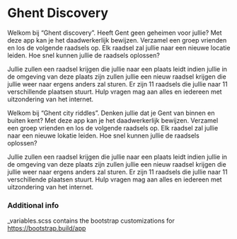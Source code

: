 # Ghent Discovery

Welkom bij “Ghent discovery”. Heeft Gent geen geheimen voor jullie? Met deze app kan je het daadwerkerlijk bewijzen. Verzamel een groep vrienden en los de volgende raadsels op. Elk raadsel zal jullie naar een nieuwe locatie leiden. Hoe snel kunnen jullie de raadsels oplossen? 

Jullie zullen een raadsel krijgen die jullie naar een plaats leidt indien jullie in de omgeving van deze plaats zijn zullen jullie een nieuw raadsel krijgen die jullie weer naar ergens anders zal sturen. Er zijn 11 raadsels die jullie naar 11 verschillende plaatsen stuurt. Hulp vragen mag aan alles en iedereen met uitzondering van het internet. 

Welkom bij “Ghent city riddles”. Denken jullie dat je Gent van binnen en buiten kent? Met deze app kan je het daadwerkerlijk bewijzen. Verzamel een groep vrienden en los de volgende raadsels op. Elk raadsel zal jullie naar een nieuwe lokatie leiden. Hoe snel kunnen jullie de raadsels oplossen?

Jullie zullen een raadsel krijgen die jullie naar een plaats leidt indien jullie in de omgeving van deze plaats zijn zullen jullie een nieuw raadsel krijgen die jullie weer naar ergens anders zal sturen. Er zijn 11 raadsels die jullie naar 11 verschillende plaatsen stuurt. Hulp vragen mag aan alles en iedereen met uitzondering van het internet. 

### Additional info
_variables.scss contains the bootstrap customizations for https://bootstrap.build/app
